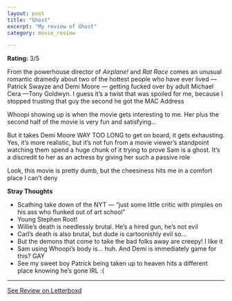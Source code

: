 ```yaml
---
layout: post
title: "Ghost"
excerpt: "My review of Ghost"
category: movie_review

---
```


**Rating:** 3/5

From the powerhouse director of <i>Airplane!</i> and <i>Rat Race</i> comes an unusual romantic dramedy about two of the hottest people who have ever lived — Patrick Swayze and Demi Moore — getting fucked over by adult Michael Cera —Tony Goldwyn. I guess it’s a twist that was spoiled for me, because I stopped trusting that guy the second he got the MAC Address

Whoopi showing up is when the movie gets interesting to me. Her plus the second half of the movie is very fun and satisfying…

But it takes Demi Moore WAY TOO LONG to get on board, it gets exhausting. Yes, it’s more realistic, but it’s not fun from a movie viewer’s standpoint watching them spend a huge chunk of it trying to prove Sam is a ghost. It’s a discredit to her as an actress by giving her such a passive role

Look, this movie is pretty dumb, but the cheesiness hits me in a comfort place I can’t deny

<b>Stray Thoughts</b>
* Scathing take down of the NYT — “just some little critic with pimples on his ass who flunked out of art school”
* Young Stephen Root!
* Willie’s death is needlessly brutal. He’s a hired gun, he’s not evil
* Carl’s death is also brutal, but dude is cartoonishly evil so…
* But the demons that come to take the bad folks away are creepy! I like it
* Sam using Whoopi’s body is… huh. And Demi is immediately game for this? GAY
* See my sweet boy Patrick being taken up to heaven hits a different place knowing he’s gone IRL :(

<hr>

[See Review on Letterboxd](https://boxd.it/43tIWZ)
